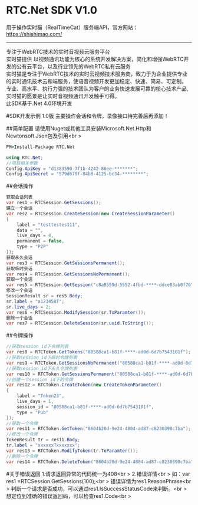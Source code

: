 # RTC.Net SDK V1.0
用于操作实时猫（RealTimeCat）服务端API，官方网站：https://shishimao.com/
<hr \>
专注于WebRTC技术的实时音视频云服务平台<br \>
实时猫提供 以视频通讯功能为核心的系统开发解决方案，简化和增强WebRTC开发的公有云平台，以及行业领先的WebRTC私有云服务<br \>
实时猫是专注于WebRTC技术的实时云视频技术服务商，致力于为企业提供专业的实时通讯技术云和端服务，使语音视频开发更加稳定、快速、简易、可定制。<br \>
专业、高水平、执行力强的技术团队为客户的业务快速发展可靠的核心技术产品,实时猫的愿景是让实时音视频通讯开发触手可得。<br \>
此SDK基于.Net 4.0环境开发

#SDK开发示例
1.0版 主要操作会话和令牌，录像接口待完善后再添加！

##简单配置
请使用Nuget或其他工具安装Microsoft.Net.Http和Newtonsoft.Json包及引用<br \>
```cmd
PM>Install-Package RTC.Net
```

```c#
using RTC.Net;
//项目相关参数
Config.ApiKey = "d1383590-7f1b-4242-86ee-*******";
Config.ApiSecret = "579d679f-84b8-4125-bc34-********";
```
##会话操作
```C#
获取会话列表
var res1 = RTCSession.GetSessions();
建立一个会话
var res2 = RTCSession.CreateSession(new CreateSessionParameter()
{
    label = "testtestes111",
    data = "",
    live_days = 4,
    permanent = false,
    type = "P2P"
});
获取永久会话
var res3 = RTCSession.GetSessionsPermanent();
获取临时会话
var res4 = RTCSession.GetSessionsNoPermanent();
获取一个会话
var res5 = RTCSession.GetSession("c8a8559d-5552-4fbd-****-ddce83ab0f76");
修改一个会话
SessionResult sr = res5.Body;
sr.label = "a123458T";
sr.live_days = 2;
var res6 = RTCSession.ModifySession(sr.ToParamter());
删除一个会话
var res7 = RTCSession.DeleteSession(sr.uuid.ToString());
```
##令牌操作
```c#
//获取session_id下令牌列表
var res8 = RTCToken.GetTokens("80588ca1-b81f-****-ad0d-6d7b7543101f");
//获取session_id下临时令牌列表
var res9 = RTCToken.GetSessionsNoPermanent("80588ca1-b81f-****-ad0d-6d7b7543101f");
//获取session_id下永久令牌列表
var res10 = RTCToken.GetSessionsPermanent("80588ca1-b81f-****-ad0d-6d7b7543101f");
//创建一个session_id下的令牌
var res12 = RTCToken.CreateToken(new CreateTokenParameter()
{
    label = "Token23",
    live_days = 1,
    session_id = "80588ca1-b81f-****-ad0d-6d7b7543101f",
    type = "Pub"
});
//获取一个令牌
var res11 = RTCToken.GetToken("8604b20d-9e24-4804-ad87-c8230390c7ba");
//修改一个令牌
TokenResult tr = res11.Body;
tr.label = "xxxxxxTxxxxxxx";
var res13 = RTCToken.ModifyToken(tr.ToParamter());
//删除一个令牌
var res14 = RTCToken.DeleteToken("8604b20d-9e24-4804-ad87-c8230390c7ba");
```

#关于错误返回
1.请求返回异常的代码统一为408<br \>
2.错误详情<br \>
如：var res1 =RTCSession.GetSessions(100);<br \>
错误详情为res1.ReasonPhrase<br \>
判断一个请求是否成功，可以通过res1.IsSuccessStatusCode来判断。<br \>
想定位到准确的错误返回码，可以检查res1.Code<br \>
